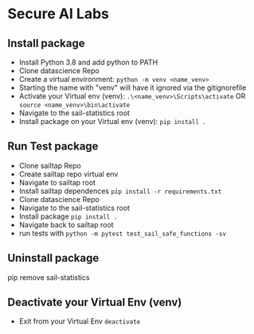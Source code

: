 # Secure AI Labs
## Install package
- Install Python 3.8 and add python to PATH
- Clone datascience Repo
- Create a virtual environment: `python -m venv <name_venv>`
- Starting the name with "venv" will have it ignored via the gitignorefile 
- Activate your Virtual env (venv): `.\<name_venv>\Scripts\activate` OR `source <name_venv>\bin\activate`
- Navigate to the sail-statistics root
- Install package on your Virtual env (venv): `pip install .`

## Run Test package
- Clone sailtap Repo
- Create sailtap repo virtual env
- Navigate to sailtap root
- Install sailtap dependences `pip install -r requirements.txt`
- Clone datascience Repo
- Navigate to the sail-statistics root
- Install package `pip install .`
- Navigate back to sailtap root
- run tests with `python -m pytest test_sail_safe_functions -sv`

## Uninstall package
pip remove sail-statistics

## Deactivate your Virtual Env (venv)
- Exit from your Virtual Env `deactivate`